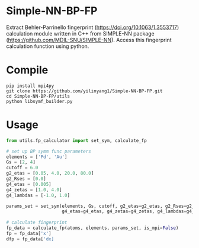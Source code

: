 # Simple-NN-BP-FP

Extract Behler-Parrinello fingerprint (https://doi.org/10.1063/1.3553717) calculation module written in C++ from SIMPLE-NN package (https://github.com/MDIL-SNU/SIMPLE-NN). Access this fingerprint calculation function using python.

# Compile

```
pip install mpi4py
git clone https://github.com/yilinyang1/Simple-NN-BP-FP.git
cd Simple-NN-BP-FP/utils
python libsymf_builder.py
```

# Usage

```python
from utils.fp_calculator import set_sym, calculate_fp

# set up BP symm func parameters
elements = ['Pd', 'Au']
Gs = [2, 4]
cutoff = 6.0
g2_etas = [0.05, 4.0, 20.0, 80.0]
g2_Rses = [0.0]
g4_etas = [0.005]
g4_zetas = [1.0, 4.0]
g4_lambdas = [-1.0, 1.0]

params_set = set_sym(elements, Gs, cutoff, g2_etas=g2_etas, g2_Rses=g2_Rses, 
                     g4_etas=g4_etas, g4_zetas=g4_zetas, g4_lambdas=g4_lambdas)
                     
# calculate fingerprint
fp_data = calculate_fp(atoms, elements, params_set, is_mpi=False)
fp = fp_data['x']
dfp = fp_data['dx]
```
